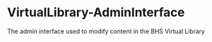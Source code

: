 # VirtualLibrary-AdminInterface
The admin interface used to modify content in the BHS Virtual Library
